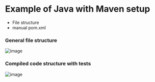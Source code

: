 # Example of Java with Maven setup 
+ File structure
+ manual pom.xml


### General file structure 
![image](https://user-images.githubusercontent.com/47504179/125951446-7f88787a-05c8-4885-a517-791e91039877.png)

### Compiled code structure with tests
![image](https://user-images.githubusercontent.com/47504179/125951608-ed2d6069-12b5-488a-b87a-d0e94038a138.png)


